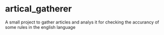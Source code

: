 # artical_gatherer
A small project to gather articles and analys it for checking the accurancy of some rules in the english language
